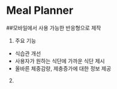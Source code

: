 # Meal Planner
##모바일에서 사용 가능한 반응형으로 제작
1. 주요 기능
- 식습관 개선
- 사용자가 원하는 식단에 가까운 식단 제시
- 올바른 체중감량, 제충증가에 대한 정보 제공
2. 
